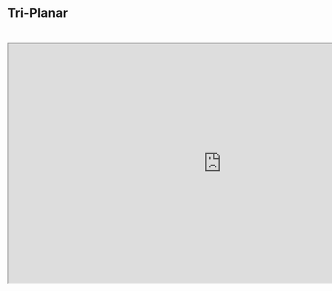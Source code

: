 # Tri-Planar

<p>&nbsp;</p>
<p><iframe src="https://www.youtube.com/embed/7YDbARNhFhg" width="960" height="540" allowfullscreen="allowfullscreen" allow="accelerometer; autoplay; clipboard-write; encrypted-media; gyroscope; picture-in-picture"></iframe></p>
<p>&nbsp;</p>